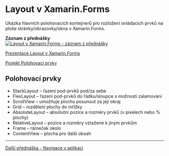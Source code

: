 # Layout v Xamarin.Forms

Ukázka hlavních polohovacích kontejnerů pro rozložení ovládacích prvků na ploše stránky/obrazovky/okna v Xamarin.Forms.

**Záznam z přednášky**  
[![Layout v Xamarin.Forms - záznam z přednášky](https://img.youtube.com/vi/VvrViTDniKw/0.jpg)](https://www.youtube.com/watch?v=VvrViTDniKw)

[Prezentace Layout v Xamarin.Forms](https://github.com/PetrVobornik/prednasky/blob/master/Xamarin.Forms/02-Layout/polohovaci-prvky.ppsx?raw=true)

[Projekt Polohovací prvky](https://github.com/PetrVobornik/prednasky/tree/master/Xamarin.Forms/02-Layout/PolohovaciPrvky)

## Polohovací prvky
* StackLayout – řazení pod-prvků pod/za sebe
* FlexLayout – řazení pod-prvků do řádku/sloupce s možností zalamování
* ScrollView – umožňuje plochu posunout za její okraj
* Grid – rozdělení plochy do mřížky
* AbsoluteLayout – absolutní pozice a rozměry prvků (v pixelech nebo % plochy)
* RelativeLayout – pozice a rozměry vztažené k jiným prvkům
* Frame – rámeček okolo
* ContentView – plocha pro další obsah

---

[Další přednáška - Navigace v aplikaci](https://github.com/PetrVobornik/prednasky/tree/master/Xamarin.Forms/03-Navigace)
